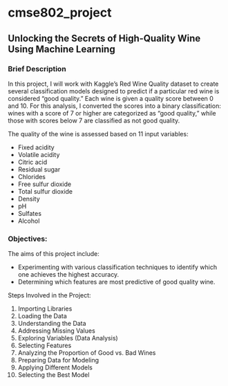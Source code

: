 # cmse802_project
## Unlocking the Secrets of High-Quality Wine Using Machine Learning ##

### Brief Description 
In this project, I will work with Kaggle’s Red Wine Quality dataset to create several classification models designed to predict if a particular red wine is considered “good quality.” Each wine is given a quality score between 0 and 10. For this analysis, I converted the scores into a binary classification: wines with a score of 7 or higher are categorized as “good quality,” while those with scores below 7 are classified as not good quality.

The quality of the wine is assessed based on 11 input variables:

* Fixed acidity
* Volatile acidity
* Citric acid
* Residual sugar
* Chlorides
* Free sulfur dioxide
* Total sulfur dioxide
* Density
* pH
* Sulfates
* Alcohol

### Objectives:
The aims of this project include:

* Experimenting with various classification techniques to identify which one achieves the highest accuracy.
* Determining which features are most predictive of good quality wine.

Steps Involved in the Project:
1. Importing Libraries
2. Loading the Data
3. Understanding the Data
4. Addressing Missing Values
5. Exploring Variables (Data Analysis)
6. Selecting Features
7. Analyzing the Proportion of Good vs. Bad Wines
8. Preparing Data for Modeling
9. Applying Different Models
10. Selecting the Best Model
